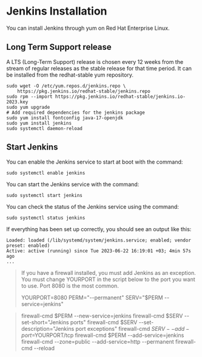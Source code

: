 # Jenkins Installation

You can install Jenkins through yum on Red Hat Enterprise Linux.

## Long Term Support release

A LTS (Long-Term Support) release is chosen every 12 weeks from the stream of regular releases as the stable release for that time period. It can be installed from the redhat-stable yum repository.

```
sudo wget -O /etc/yum.repos.d/jenkins.repo \
    https://pkg.jenkins.io/redhat-stable/jenkins.repo
sudo rpm --import https://pkg.jenkins.io/redhat-stable/jenkins.io-2023.key
sudo yum upgrade
# Add required dependencies for the jenkins package
sudo yum install fontconfig java-17-openjdk
sudo yum install jenkins
sudo systemctl daemon-reload
```

##  Start Jenkins
You can enable the Jenkins service to start at boot with the command:
```
sudo systemctl enable jenkins
```
You can start the Jenkins service with the command:
```
sudo systemctl start jenkins
```
You can check the status of the Jenkins service using the command:
```
sudo systemctl status jenkins
```
If everything has been set up correctly, you should see an output like this:
```
Loaded: loaded (/lib/systemd/system/jenkins.service; enabled; vendor preset: enabled)
Active: active (running) since Tue 2023-06-22 16:19:01 +03; 4min 57s ago
...
```

> If you have a firewall installed, you must add Jenkins as an exception. You must change YOURPORT in the script below to the port you want to use. Port 8080 is 
  the most common.
>
> YOURPORT=8080
> PERM="--permanent"
> SERV="$PERM --service=jenkins"

> firewall-cmd $PERM --new-service=jenkins
> firewall-cmd $SERV --set-short="Jenkins ports"
> firewall-cmd $SERV --set-description="Jenkins port exceptions"
> firewall-cmd $SERV --add-port=$YOURPORT/tcp
> firewall-cmd $PERM --add-service=jenkins
> firewall-cmd --zone=public --add-service=http --permanent
> firewall-cmd --reload
 

